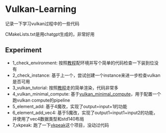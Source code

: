 # Vulkan-Learning

记录一下学习vulkan过程中的一些代码

CMakeLists.txt是用chatgpt生成的，非常好用

## Experiment
 * 1_check_environment: 按照[教程](https://vulkan-tutorial.com/Development_environment)配环境并写个简单的代码检查一下装到位没有
 * 2_check_instance: 基于上一个，尝试创建一个instance来进一步检查vulkan是否可用
 * 3_vulkan_tutorial: 按照[教程](https://vulkan-tutorial.com/Multisampling)走的简单渲染，代码非常多
 * 4_vulkan_minimal_compute: 基于[vulkan_minimal_compute](https://github.com/Erkaman/vulkan_minimal_compute)，用于配置一个跑vulkan compute的pipeline
 * 5_element_add: 基于4魔改，实现了output=input+1的功能
 * 6_element_add_vec4: 基于5魔改，实现了output1=input1+input2的功能，并使用了vec4数据类型和std140布局
 * 7_vkpeak: 跑了一下[vkpeak](https://github.com/nihui/vkpeak)这个项目，没动过代码